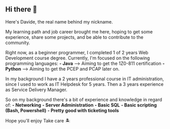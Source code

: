 ## Hi there 👋
Here's Davide, the real name behind my nickname.

My learning path and job career brought me here, 
hoping to get some experience, share some projects, and be able to contribute to the community.

Right now, as a beginner programmer, I completed 1 of 2 years Web Development course degree.
Currently, I'm focused on the following programming languages:
**- Java**  --> Aiming to get the 1Z0-811 certification
**- Python** --> Aiming to get the PCEP and PCAP later on. 

In my background I have a 2 years professional course in IT administration, since I used to work as IT Helpdesk for 5 years. 
Then a 3 years experience as Service Delivery Manager. 

So on my background there's a bit of experience and knowledge in regard of: 
**- Networking**
**- Server Administration**
**- Basic SQL**
**- Basic scripting (Bash, Powershell)**
**- Pretty good with ticketing tools** 

Hope you'll enjoy 
Take care 🏝 

<!--
**dadda27/dadda27** is a ✨ _special_ ✨ repository because its `README.md` (this file) appears on your GitHub profile.

Here are some ideas to get you started:

- 🔭 I’m currently working on ...
- 🌱 I’m currently learning ...
- 👯 I’m looking to collaborate on ...
- 🤔 I’m looking for help with ...
- 💬 Ask me about ...
- 📫 How to reach me: ...
- 😄 Pronouns: ...
- ⚡ Fun fact: ...
-->
